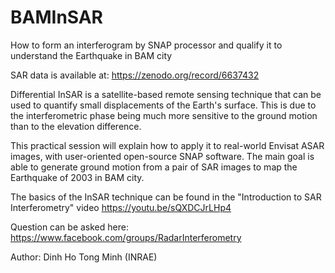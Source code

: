 # BAMInSAR
How to form an interferogram by SNAP processor and qualify it to understand the Earthquake in BAM city

SAR data is available at: https://zenodo.org/record/6637432


Differential InSAR is a satellite-based remote sensing technique that can be used to quantify small displacements of the Earth's surface. This is due to the interferometric phase being much more sensitive to the ground motion than to the elevation difference. 

This practical session will explain how to apply it to real-world Envisat ASAR images, with user-oriented open-source SNAP software. The main goal is able to generate ground motion from a pair of SAR images to map the Earthquake of 2003 in BAM city.  

The basics of the InSAR technique can be found in the "Introduction to SAR Interferometry" video
https://youtu.be/sQXDCJrLHp4

Question can be asked here:
https://www.facebook.com/groups/RadarInterferometry

Author: Dinh Ho Tong Minh (INRAE)
